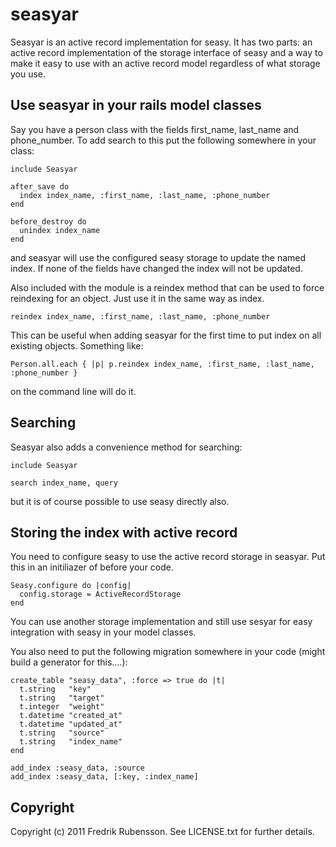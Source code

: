 seasyar
=======

Seasyar is an active record implementation for seasy. It has two parts: an active record implementation of the storage interface of seasy and a way to make it easy to use with an active record model regardless of what storage you use.


Use seasyar in your rails model classes
---------------------------------------

Say you have a person class with the fields first_name, last_name and phone_number. To add search to this put the following somewhere in your class:

    include Seasyar
     
    after_save do
      index index_name, :first_name, :last_name, :phone_number
    end
     
    before_destroy do
      unindex index_name
    end

and seasyar will use the configured seasy storage to update the named index. If none of the fields have changed the index will not be updated. 

Also included with the module is a reindex method that can be used to force reindexing for an object. Just use it in the same way as index.

    reindex index_name, :first_name, :last_name, :phone_number

This can be useful when adding seasyar for the first time to put index on all existing objects. Something like:

    Person.all.each { |p| p.reindex index_name, :first_name, :last_name, :phone_number }

on the command line will do it.


Searching
---------

Seasyar also adds a convenience method for searching:

    include Seasyar
    
    search index_name, query
    
but it is of course possible to use seasy directly also.


Storing the index with active record
------------------------------------

You need to configure seasy to use the active record storage in seasyar. Put this in an initiliazer of before your code. 

    Seasy.configure do |config|
      config.storage = ActiveRecordStorage
    end

You can use another storage implementation and still use sesyar for easy integration with seasy in your model classes.

You also need to put the following migration somewhere in your code (might build a generator for this....):

    create_table "seasy_data", :force => true do |t|
      t.string   "key"
      t.string   "target"
      t.integer  "weight"
      t.datetime "created_at"
      t.datetime "updated_at"
      t.string   "source"
      t.string   "index_name"
    end
    
    add_index :seasy_data, :source
    add_index :seasy_data, [:key, :index_name]

    

Copyright
---------

Copyright (c) 2011 Fredrik Rubensson. See LICENSE.txt for
further details.

